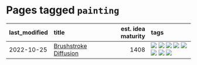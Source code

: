 # Pages tagged `painting`

|last_modified|title|est. idea maturity|tags
|:---|:---|---:|:---|
|2022-10-25|[Brushstroke Diffusion](../brushstroke-diffusion.md)|1408|[![](https://img.shields.io/badge/tag-artisticstyletransfer-92ab1c)](../tags/artisticstyletransfer.md) [![](https://img.shields.io/badge/tag-creativity-12f6d5)](../tags/creativity.md) [![](https://img.shields.io/badge/tag-deepgenerativemodeling-48fb29)](../tags/deepgenerativemodeling.md) [![](https://img.shields.io/badge/tag-experimental-4d35f9)](../tags/experimental.md) [![](https://img.shields.io/badge/tag-imageprocessing-4db4d2)](../tags/imageprocessing.md) [![](https://img.shields.io/badge/tag-modeltraining-12eec5)](../tags/modeltraining.md) [![](https://img.shields.io/badge/tag-painting-ea1833)](../tags/painting.md) [![](https://img.shields.io/badge/tag-wip-4bcfd8)](../tags/wip.md)|